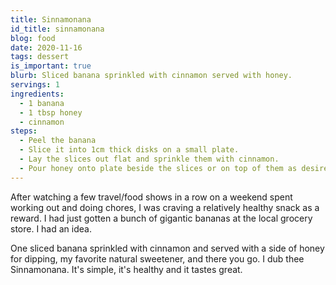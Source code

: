 ```yaml
---
title: Sinnamonana
id_title: sinnamonana
blog: food
date: 2020-11-16
tags: dessert
is_important: true
blurb: Sliced banana sprinkled with cinnamon served with honey.
servings: 1
ingredients:
  - 1 banana
  - 1 tbsp honey
  - cinnamon
steps:
  - Peel the banana
  - Slice it into 1cm thick disks on a small plate.
  - Lay the slices out flat and sprinkle them with cinnamon.
  - Pour honey onto plate beside the slices or on top of them as desired.
---
```

After watching a few travel/food shows in a row on a weekend spent working out and doing chores, I was craving a relatively healthy snack as a reward. I had just gotten a bunch of gigantic bananas at the local grocery store. I had an idea.

One sliced banana sprinkled with cinnamon and served with a side of honey for dipping, my favorite natural sweetener, and there you go. I dub thee Sinnamonana. It's simple, it's healthy and it tastes great.

